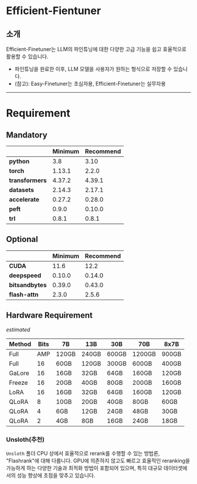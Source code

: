# Efficient-Fientuner

## 소개
Efficient-Finetuner는 LLM의 파인튜닝에 대한 다양한 고급 기능을 쉽고 효율적으로 활용할 수 있습니다.
* 파인튜닝을 완료한 이후, LLM 모델을 사용자가 원하는 형식으로 저장할 수 있습니다.
* (참고): Easy-Finetuner는 초심자용, Efficient-Finetuner는 실무자용

---


# Requirement
## Mandatory

|                 | Minimum | Recommend |
|-----------------|---------|-----------|
| **python**      | 3.8     | 3.10      |
| **torch**       | 1.13.1  | 2.2.0     |
| **transformers**| 4.37.2  | 4.39.1    |
| **datasets**    | 2.14.3  | 2.17.1    |
| **accelerate**  | 0.27.2  | 0.28.0    |
| **peft**        | 0.9.0   | 0.10.0    |
| **trl**         | 0.8.1   | 0.8.1     |

## Optional

|                 | Minimum | Recommend |
|-----------------|---------|-----------|
| **CUDA**        | 11.6    | 12.2      |
| **deepspeed**   | 0.10.0  | 0.14.0    |
| **bitsandbytes**| 0.39.0  | 0.43.0    |
| **flash-attn**  | 2.3.0   | 2.5.6     |

## Hardware Requirement

*estimated*

| Method  | Bits | 7B  | 13B | 30B | 70B | 8x7B |
|---------|------|-----|-----|-----|-----|------|
| Full    | AMP  |120GB|240GB|600GB|1200GB|900GB|
| Full    | 16   |60GB |120GB|300GB|600GB |400GB|
| GaLore  | 16   |16GB |32GB |64GB |160GB |120GB|
| Freeze  | 16   |20GB |40GB |80GB |200GB |160GB|
| LoRA    | 16   |16GB |32GB |64GB |160GB |120GB|
| QLoRA   | 8    |10GB |20GB |40GB |80GB  |60GB |
| QLoRA   | 4    |6GB  |12GB |24GB |48GB  |30GB |
| QLoRA   | 2    |4GB  |8GB  |16GB |24GB  |18GB |


### Unsloth(추천)
`Unsloth` 폴더 CPU 상에서 효율적으로 rerank를 수행할 수 있는 방법론, "Flashrank"에 대해 다룹니다. GPU에 의존하지 않고도 빠르고 효율적인 reranking을 가능하게 하는 다양한 기술과 최적화 방법이 포함되어 있으며, 특히 대규모 데이터셋에서의 성능 향상에 초점을 맞추고 있습니다.


